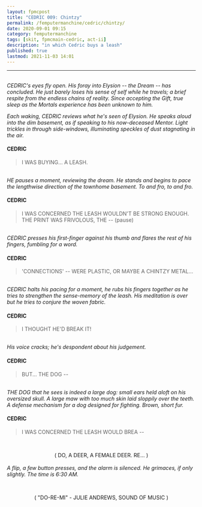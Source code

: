 ```yaml
---
layout: fpmcpost
title: "CEDRIC 009: Chintzy"
permalink: /femputermanchine/cedric/chintzy/
date: 2020-09-01 09:15
category: femputermanchine
tags: [skit, fpmcmain-cedric, act-ii]
description: "in which Cedric buys a leash"
published: true
lastmod: 2021-11-03 14:01
---
```

[//]: # (  9/01/20  -added)
[//]: # ( 10/15/21  -linkout removed)
[//]: # ( 10/26/21  -formatting update)
[//]: # ( 11/03/21  -in which description added)
[//]: # ( 01/10/22  -cedric doesn't necessarily sleep at night)
[//]: # (  1/06/25  -credited song lyric)

*****
<br><i>CEDRIC's eyes fly open. His foray into Elysion -- the Dream -- has concluded. He  just barely loses his sense of self while he travels; a brief respite from the endless chains of reality. Since accepting the Gift, true sleep as the Mortals experience has been unknown to him.</i>

<i>Each waking, CEDRIC reviews what he's seen of Elysion. He speaks aloud into the dim basement, as if speaking to his now-deceased Mentor. Light trickles in through side-windows, illuminating speckles of dust stagnating in the air.</i>

#### CEDRIC 

> I WAS BUYING... A LEASH.

<br><i>HE pauses a moment, reviewing the dream. He stands and begins to pace the lengthwise direction of the townhome basement. To and fro, to and fro.</i>

#### CEDRIC 

> I WAS CONCERNED THE LEASH WOULDN'T BE STRONG ENOUGH. THE PRINT WAS FRIVOLOUS, THE -- (pause)

<br><i>CEDRIC presses his first-finger against his thumb and flares the rest of his fingers, fumbling for a word.</i>

#### CEDRIC 

> 'CONNECTIONS' -- WERE PLASTIC, OR MAYBE A CHINTZY METAL...

<br><i>CEDRIC halts his pacing for a moment, he rubs his fingers together as he tries to strengthen the sense-memory of the leash. His meditation is over but he tries to conjure the woven fabric.</i>

#### CEDRIC 

> I THOUGHT HE'D BREAK IT!

<br><i>His voice cracks; he's despondent about his judgement.</i>

#### CEDRIC 

> BUT... THE DOG --

<br><i>THE DOG that he sees is indeed a large dog: small ears held aloft on his oversized skull. A large maw with too much skin laid sloppily over the teeth. A defense mechanism for a dog designed for fighting. Brown, short fur.</i>

#### CEDRIC

> I WAS CONCERNED THE LEASH WOULD BREA --

<br><CENTER>( DO, A DEER, A FEMALE DEER. RE... )</CENTER>
<br><i>A flip, a few button presses, and the alarm is silenced. He grimaces, if only slightly. The time is 6:30 AM.</i>

<br><center>( "DO-RE-MI" - JULIE ANDREWS, SOUND OF MUSIC )</center>

